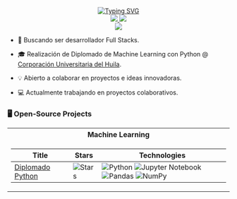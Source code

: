 <p align="center">
<a href="https://github.com/brayamrt">
     <img src="https://readme-typing-svg.demolab.com?font=Georgia&size=18&duration=2000&pause=100&multiline=true&width=500&height=80&lines=Brayam+David+Ricardo;Systems+Engineer;Back-end+Dev" alt="Typing SVG" />
</a>
<br/>

<a href="https://www.linkedin.com/in/brayam-ricardo/">
    <img src="https://img.shields.io/badge/-Linkedin-blue?style=flat-square&logo=linkedin">
</a>
<a href="mailto:bdricardo71@gmail.com">
    <img src="https://img.shields.io/badge/-Email-red?style=flat-square&logo=gmail&logoColor=white">
</a>

<br/> 
<a href="https://github.com/brayamrt">
    <img src="https://github-stats-alpha.vercel.app/api?username=brayamrt&cc=22272e&tc=37BCF6&ic=fff&bc=0000">
</a>

</p>

* 📖 Buscando ser desarrollador Full Stacks.

* 🎓 Realización de Diplomado de Machine Learning con Python @ [Corporación Universitaria del Huila](https://corhuila.edu.co). 

* 💡 Abierto a colaborar en proyectos e ideas innovadoras.

* 💻 Actualmente trabajando en proyectos colaborativos.


### 🖥️ Open-Source Projects
<table>
<tr><th>Machine Learning </th>
<tr><td>

|Title | Stars | Technologies|
|--|--|--|
| [Diplomado Python](https://github.com/brayamrt/DiplomadoPython) | <img alt="Stars" src="https://img.shields.io/github/stars/brayamrt/DiplomadoPython?style=flat-square&labelColor=black"/> | ![Python](https://img.shields.io/badge/Python-black?style=flat-square&logo=python&logoColor=white) ![Jupyter Notebook](https://img.shields.io/badge/Jupyter-Notebook-black?style=flat-square&logo=jupyter&logoColor=white)  ![Pandas](https://img.shields.io/badge/Pandas-black?style=flat-square&logo=pandas&logoColor=white) ![NumPy](https://img.shields.io/badge/NumPy-black?style=flat-square&logo=numpy&logoColor=white) |

     
</td></tr> </table>
